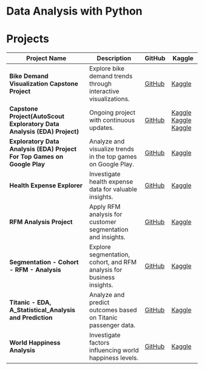 # Data Analysis with Python


# Projects

| Project Name | Description | GitHub | Kaggle |
| --- | --- | --- | --- |
| **Bike Demand Visualization Capstone Project** | Explore bike demand trends through interactive visualizations. | [GitHub](https://github.com/huseyincenik/data_science/tree/main/Projects/Bike%20Demand%20Visualization%20Capstone%20Project) | [Kaggle](https://www.kaggle.com/code/huseyincenik/bike-demand-visualization-capstone-project) |
| **Capstone Project(AutoScout Exploratory Data Analysis (EDA) Project)** | Ongoing project with continuous updates. | [GitHub](https://github.com/huseyincenik/data_science/tree/main/Projects/Capstone%20Project) | [Kaggle](https://www.kaggle.com/code/huseyincenik/autoscout-exploratory-data-analysis-part-1) [Kaggle](https://www.kaggle.com/code/huseyincenik/autoscout-exploratory-data-analysis-part-2) [Kaggle](https://www.kaggle.com/code/huseyincenik/autoscout-exploratory-data-analysis-part-3) |
| **Exploratory Data Analysis (EDA) Project For Top Games on Google Play** | Analyze and visualize trends in the top games on Google Play. | [GitHub](https://github.com/huseyincenik/data_science/tree/main/Projects/Exploratory%20Data%20Analysis%20(EDA)%20Project%20For%20Top%20Games%20on%20Google%20Play) | [Kaggle](https://www.kaggle.com/code/huseyincenik/eda-project-for-top-games-on-google-play) |
| **Health Expense Explorer** | Investigate health expense data for valuable insights. | [GitHub](https://github.com/huseyincenik/data_science/tree/main/Projects/Health%20Expense%20Explorer) | [Kaggle](https://www.kaggle.com/code/huseyincenik/health-expense-explorer) |
| **RFM Analysis Project** | Apply RFM analysis for customer segmentation and insights. | [GitHub](https://github.com/huseyincenik/SQL---Structured-Query-Language/tree/main/Projects/RFM%20Analysis%20Project) | [Kaggle]() |
| **Segmentation - Cohort - RFM - Analysis** | Explore segmentation, cohort, and RFM analysis for business insights. | [GitHub](https://github.com/huseyincenik/SQL---Structured-Query-Language/tree/main/Projects/Segmentation%20-%20Cohort%20-%20RFM%20-%20Analysis) | [Kaggle](https://www.kaggle.com/code/ahmetyazgan/rfm-segmentation-cohort-analysis) |
| **Titanic - EDA, A_Statistical_Analysis and Prediction** | Analyze and predict outcomes based on Titanic passenger data. | [GitHub](https://github.com/huseyincenik/data_science/tree/main/Projects/Titanic%20-%20EDA%2C%20A_Statistical_Analysis%20and%20Prediction) | [Kaggle](https://www.kaggle.com/code/huseyincenik/titanic-eda-statistical-analysis-and-prediction) |
| **World Happiness Analysis** | Investigate factors influencing world happiness levels. | [GitHub](https://github.com/huseyincenik/data_science/tree/main/Projects/World%20Happiness%20Analysis%2C) | [Kaggle]() |


